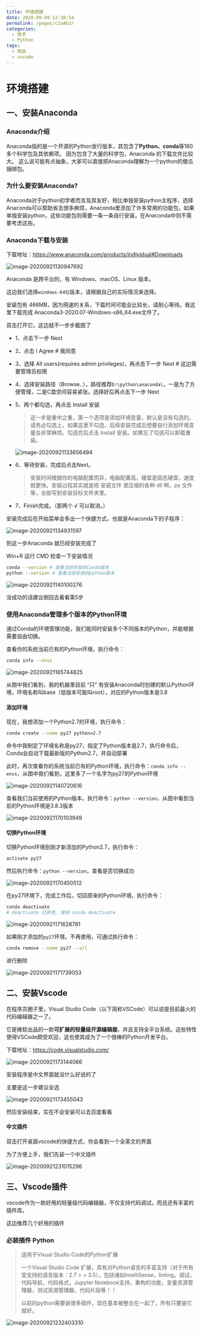 ```yaml
---
title: 环境搭建
date: 2020-09-09 12:38:54
permalink: /pages/c1a4b3/
categories: 
  - 技术
  - Python
tags: 
  - 爬虫
  - vscode
---
```

# 环境搭建

## 一、安装Anaconda

### Anaconda介绍

Anaconda指的是一个开源的Python发行版本，其包含了**Python、conda**等180多个科学包及其依赖项。 因为包含了大量的科学包，Anaconda 的下载文件比较大。
这么说可能有点抽象，大家可以直接把Anaconda理解为一个python的傻瓜捆绑包。

### 为什么要安装Anaconda?

Anaconda对于python初学者而言及其友好，相比单独安装python主程序，选择Anaconda可以帮助省去很多麻烦，Anaconda里添加了许多常用的功能包，如果单独安装python，这些功能包则需要一条一条自行安装，在Anaconda中则不需要考虑这些。

### Anaconda下载与安装

下载地址：https://www.anaconda.com/products/individual#Downloads

![image-20200921130947692](https://gitee.com/umbrella34/blogImage/raw/master/img/image-20200921130947692.png)

Anaconda 是跨平台的，有 Windows、macOS、Linux 版本。

这边我们选择`windows-64位`版本，请根据自己的实际情况来选择。

安装包有 466MB，因为网速的关系，下载时间可能会比较长，请耐心等待。我这里下载完成 Anaconda3-2020.07-Windows-x86_64.exe文件了。

双击打开它。这边就不一步步截图了

- 1、点击下一步 Next

- 2、点击 I Agree # 我同意

- 3、选择 All users(requires admin privileges)，再点击下一步 Next # 这边需要管理员权限

- 4、选择安装路径（Browse..），路径推荐`D:\python\anaconda\`，一是为了方便管理，二是C盘空间容易紧张。选择好后再点击下一步 Next

- 5、两个都勾选，再点击 Install 安装

  > 这一步是重中之重，第一个选项是添加环境变量，默认是没有勾选的，请务必勾选上，如果这里不勾选，后续安装完成后想要自行添加环境变量会非常麻烦。勾选完后点击 Install 安装。如果忘了勾选可以卸载重装。

  ![image-20200921133656494](https://gitee.com/umbrella34/blogImage/raw/master/img/image-20200921133656494.png)

- 6、等待安装，完成后点击Next。

  > 安装时间根据你的电脑配置而异，电脑配置高，硬盘是固态硬盘，速度就更快。安装过程其实就是把 安装文件 里压缩的各种 dll 啊，py 文件等，全部写到安装目标文件夹里。

- 7、Finish完成。（那两个 √ 可以取消。）

安装完成后在开始菜单会多出一个快捷方式，也就是Anaconda下的子程序：

![image-20200921134931597](https://gitee.com/umbrella34/blogImage/raw/master/img/image-20200921134931597.png)

到这一步Anaconda 就已经安装完成了

Win+R 运行 CMD 检查一下安装情况

```sh
conda --version # 查看当前安装的Conda版本
python --version # 查看当前安装的python版本
```

![image-20200921140100276](https://gitee.com/umbrella34/blogImage/raw/master/img/image-20200921140100276.png)

没成功的话建议倒回去看看第5步

### 使用Anaconda管理多个版本的Python环境

通过Conda的环境管理功能，我们能同时安装多个不同版本的Python，并能根据需要自由切换。

查看你的系统当前已有的Python环境，执行命令：

```sh
conda info --envs
```

![image-20200921165744825](https://gitee.com/umbrella34/blogImage/raw/master/img/image-20200921165744825.png)

从图中我们看到，我的机器里目前 “只” 有安装Anaconda时创建的默认Python环境，环境名称叫base（低版本可能叫root），对应的Python版本是3.8

#### 添加环境

现在，我想添加一个Python2.7的环境，执行命令：

```sh
conda create --name py27 python=2.7
```

命令中我制定了环境名称是py27，指定了Python版本是2.7，执行命令后，Conda会自动下载最新版的Python2.7，并自动部署

此时，再次查看你的系统当前已有的Python环境，执行命令：`conda info --envs`，从图中我们看到，这里多了一个名字为py27的Python环境

![image-20200921140720616](https://gitee.com/umbrella34/blogImage/raw/master/img/image-20200921140720616.png)

查看我们当前使用的Python版本，执行命令：`python --version`，从图中看到当前的Python环境是3.8.3版本

![image-20200921170103949](https://gitee.com/umbrella34/blogImage/raw/master/img/image-20200921170103949.png)

#### 切换Python环境

切换Python环境到刚才新添加的Python2.7，执行命令：

```sh
activate py27
```

然后执行命令：`python --version`，查看是否切换成功

![image-20200921170450512](https://gitee.com/umbrella34/blogImage/raw/master/img/image-20200921170450512.png)

在py27环境下，完成工作后，切回原来的Python环境，执行命令：

```sh
conda deactivate
# deactivate 已弃用, 使用 conda deactivate
```

![image-20200921171628781](https://gitee.com/umbrella34/blogImage/raw/master/img/image-20200921171628781.png)

如果刚才添加的`py27`环境，不再使用，可通过执行命令：

```sh
conda remove --name py27 --all
```

进行删除

![image-20200921171739053](https://gitee.com/umbrella34/blogImage/raw/master/img/image-20200921171739053.png)

## 二、安装Vscode

在程序员圈子里，Visual Studio Code（以下简称VSCode）可以说是目前最火的代码编辑器之一了。

它是微软出品的一款**可扩展的轻量级开源编辑器**，并且支持全平台系统。这些特性使得VSCode颇受欢迎，这也使其成为了一个很棒的Python开发平台。

下载地址：https://code.visualstudio.com/

![image-20200921173144086](https://gitee.com/umbrella34/blogImage/raw/master/img/image-20200921173144086.png)

安装程序是中文界面就没什么好说的了

主要是这一步建议全选

![image-20200921173455043](https://gitee.com/umbrella34/blogImage/raw/master/img/image-20200921173455043.png)

然后安装结束，实在不会安装可以去百度看看

#### 中文插件

双击打开桌面vscode的快捷方式，你会看到一个全英文的界面

为了方便上手，我们先装一个中文插件

![image-20200921231015296](https://gitee.com/umbrella34/blogImage/raw/master/img/image-20200921231015296.png)

## 三、Vscode插件

vscode作为一款好用的轻量级代码编辑器，不仅支持代码调试，而且还有丰富的插件库。

这边推荐几个好用的插件

### 必装插件 Python

> 适用于Visual Studio Code的Python扩展
>
> 一个Visual Studio Code 扩展，具有对Python语言的丰富支持（对于所有受支持的语言版本：2.7 > = 3.5），包括诸如IntelliSense，linting，调试，代码导航，代码格式，Jupyter Notebook支持，重构的功能，变量资源管理器，测试资源管理器，代码片段等！！
>
> 以前的python需要装很多插件，现在基本被整合在一起了，所有只要装它就好。

![image-20200921232403310](https://gitee.com/umbrella34/blogImage/raw/master/img/image-20200921232403310.png)